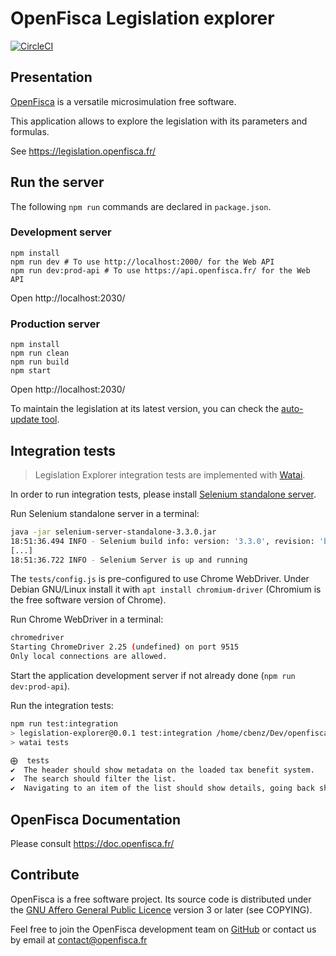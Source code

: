 # OpenFisca Legislation explorer

[![CircleCI](https://circleci.com/gh/openfisca/legislation-explorer.svg?style=svg)](https://circleci.com/gh/openfisca/legislation-explorer)

## Presentation

[OpenFisca](https://www.openfisca.fr/) is a versatile microsimulation free software.

This application allows to explore the legislation with its parameters and formulas.

See https://legislation.openfisca.fr/

## Run the server

The following `npm run` commands are declared in `package.json`.

### Development server

    npm install
    npm run dev # To use http://localhost:2000/ for the Web API
    npm run dev:prod-api # To use https://api.openfisca.fr/ for the Web API

Open http://localhost:2030/

### Production server

    npm install
    npm run clean
    npm run build
    npm start

Open http://localhost:2030/

To maintain the legislation at its latest version, you can check the [auto-update tool](https://github.com/openfisca/openfisca-ops/tree/master/auto-update-pip-packages).

## Integration tests

> Legislation Explorer integration tests are implemented with [Watai](https://github.com/MattiSG/Watai).

In order to run integration tests, please install [Selenium standalone server](http://www.seleniumhq.org/download/).

Run Selenium standalone server in a terminal:

```sh
java -jar selenium-server-standalone-3.3.0.jar
18:51:36.494 INFO - Selenium build info: version: '3.3.0', revision: 'b526bd5'
[...]
18:51:36.722 INFO - Selenium Server is up and running
```

The `tests/config.js` is pre-configured to use Chrome WebDriver. Under Debian GNU/Linux install it with `apt install chromium-driver` (Chromium is the free software version of Chrome).

Run Chrome WebDriver in a terminal:

```sh
chromedriver
Starting ChromeDriver 2.25 (undefined) on port 9515
Only local connections are allowed.
```

Start the application development server if not already done (`npm run dev:prod-api`).

Run the integration tests:

```sh
npm run test:integration
> legislation-explorer@0.0.1 test:integration /home/cbenz/Dev/openfisca/legislation-explorer
> watai tests

⨁  tests
✔  The header should show metadata on the loaded tax benefit system.
✔  The search should filter the list.
✔  Navigating to an item of the list should show details, going back should keep the search.
```

## OpenFisca Documentation

Please consult https://doc.openfisca.fr/

## Contribute

OpenFisca is a free software project.
Its source code is distributed under the [GNU Affero General Public Licence](http://www.gnu.org/licenses/agpl.html)
version 3 or later (see COPYING).

Feel free to join the OpenFisca development team on [GitHub](https://github.com/openfisca) or contact us by email at
contact@openfisca.fr
